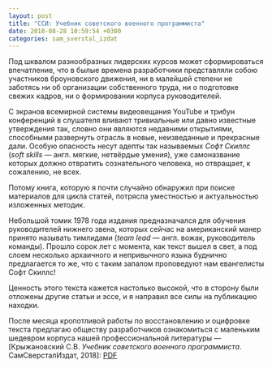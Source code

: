 ```yaml
---
layout: post
title: "ССИ: Учебник советского военного программиста"
date: 2018-08-28 10:59:54 +0300
categories: sam_sverstal_izdat
---
```

Под шквалом разнообразных лидерских курсов может сформироваться впечатление, что в былые времена разработчики представляли собою участников броуновского движения, ни в малейшей степени не заботясь ни об организации собственного труда, ни о подготовке свежих кадров, ни о формировании корпуса руководителей.

С экранов всемирной системы видеовещания YouTube и трибун конференций в слушателя вливают тривиальные или давно известные утверждения так, словно они являются недавними открытиями, способными развернуть отрасль в новые, неизведанные и прекрасные дали. Особую опасность несут адепты так называемых *Софт Скиллс* (*soft skills* — англ. мягкие, нетвёрдые умения), уже самоназвание которых должно отвратить сознательного человека, но отвращает, к сожалению, не всех.

Потому книга, которую я почти случайно обнаружил при поиске материалов для цикла статей, потрясла уместностью и актуальностью изложенных методик.

Небольшой томик 1978 года издания предназначался для обучения руководителей нижнего звена, которых сейчас на американский манер принято называть тимлидами (*team lead* — англ. вожак, руководитель команды). Прошло сорок лет с момента, как текст вышел в свет, а под слоем несколько архаичного и непривычного языка буднично предлагается то же, что с таким запалом проповедуют нам евангелисты Софт Скиллс!

Ценность этого текста кажется настолько высокой, что в сторону были отложены другие статьи и эссе, и я направил все силы на публикацию находки.

После месяца кропотливой работы по восстановлению и оцифровке текста предлагаю обществу разработчиков ознакомиться с маленьким шедевром корпуса нашей профессиональной литературы — [Крыжановский С.В. *Учебник советского военного программиста*. СамСверсталИздат, 2018]: [PDF](/assets/files/ssi.uchebnik.pdf)

